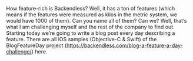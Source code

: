 How feature-rich is Backendless? Well, it has a ton of features (which means if the features were measured as kilos in the metric system, we would have 1000 of them). Can you name all of them? Can we? Well, that’s what I am challenging myself and the rest of the company to find out. Starting today we’re going to write a blog post every day describing a feature.
There are all iOS samples (Objective-C & Swift) of the BlogFeatureDay project (https://backendless.com/blog-a-feature-a-day-challenge/) here.
